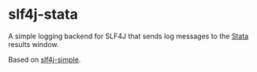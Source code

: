 slf4j-stata
===========

A simple logging backend for SLF4J that sends log messages to the
[Stata](https://www.stata.com/) results window.

Based on [slf4j-simple](https://www.slf4j.org/api/org/slf4j/impl/SimpleLogger.html).
